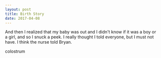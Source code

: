```yaml
---
layout: post
title: Birth Story
date: 2017-04-08
---
```


And then I realized that my baby was out and I didn't know if it was a boy or a girl, and so I snuck a peek. I really thought I told everyone, but I must not have.  I think the nurse told Bryan.

colostrum
